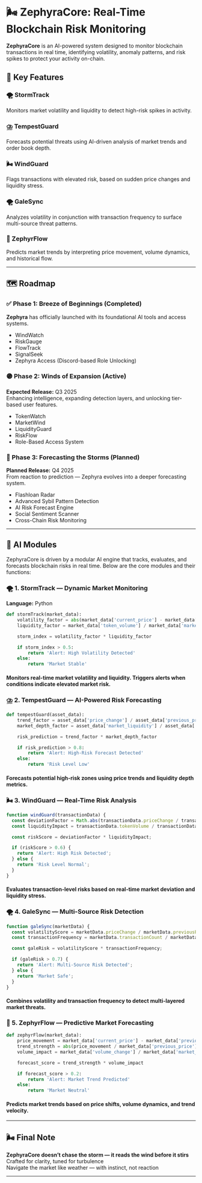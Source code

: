 # 🌬️ ZephyraCore: Real-Time Blockchain Risk Monitoring

**ZephyraCore** is an AI-powered system designed to monitor blockchain transactions in real time, identifying volatility, anomaly patterns, and risk spikes to protect your activity on-chain.

## 🔑 Key Features

### 🌪️ StormTrack  
Monitors market volatility and liquidity to detect high-risk spikes in activity.

### ⛈️ TempestGuard  
Forecasts potential threats using AI-driven analysis of market trends and order book depth.

### 🌬️ WindGuard  
Flags transactions with elevated risk, based on sudden price changes and liquidity stress.

### 🌪️ GaleSync  
Analyzes volatility in conjunction with transaction frequency to surface multi-source threat patterns.

### 🌸 ZephyrFlow  
Predicts market trends by interpreting price movement, volume dynamics, and historical flow.

---

## 🗺️ Roadmap

### ✅ Phase 1: Breeze of Beginnings (Completed)  
**Zephyra** has officially launched with its foundational AI tools and access systems.

- WindWatch  
- RiskGauge  
- FlowTrack  
- SignalSeek  
- Zephyra Access (Discord-based Role Unlocking)

### 🟣 Phase 2: Winds of Expansion (Active)  
**Expected Release:** Q3 2025  
Enhancing intelligence, expanding detection layers, and unlocking tier-based user features.

- TokenWatch  
- MarketWind  
- LiquidityGuard  
- RiskFlow  
- Role-Based Access System

### 🔴 Phase 3: Forecasting the Storms (Planned)  
**Planned Release:** Q4 2025  
From reaction to prediction — Zephyra evolves into a deeper forecasting system.

- Flashloan Radar  
- Advanced Sybil Pattern Detection  
- AI Risk Forecast Engine  
- Social Sentiment Scanner  
- Cross-Chain Risk Monitoring

---
## 🧠 AI Modules

ZephyraCore is driven by a modular AI engine that tracks, evaluates, and forecasts blockchain risks in real time. Below are the core modules and their functions:

### 🌪️ 1. StormTrack — Dynamic Market Monitoring  
**Language:** Python

```python
def stormTrack(market_data):
    volatility_factor = abs(market_data['current_price'] - market_data['previous_price']) / market_data['previous_price']
    liquidity_factor = market_data['token_volume'] / market_data['market_liquidity']

    storm_index = volatility_factor * liquidity_factor

    if storm_index > 0.5:
        return 'Alert: High Volatility Detected'
    else:
        return 'Market Stable'
```
#### Monitors real-time market volatility and liquidity. Triggers alerts when conditions indicate elevated market risk.

### ⛈️ 2. TempestGuard — AI-Powered Risk Forecasting

```python
def tempestGuard(asset_data):
    trend_factor = asset_data['price_change'] / asset_data['previous_price']
    market_depth_factor = asset_data['market_liquidity'] / asset_data['token_volume']

    risk_prediction = trend_factor * market_depth_factor

    if risk_prediction > 0.8:
        return 'Alert: High-Risk Forecast Detected'
    else:
        return 'Risk Level Low'
```
#### Forecasts potential high-risk zones using price trends and liquidity depth metrics.

### 🌬️ 3. WindGuard — Real-Time Risk Analysis

```javascript
function windGuard(transactionData) {
  const deviationFactor = Math.abs(transactionData.priceChange / transactionData.previousPrice);
  const liquidityImpact = transactionData.tokenVolume / transactionData.marketLiquidity;

  const riskScore = deviationFactor * liquidityImpact;

  if (riskScore > 0.6) {
    return 'Alert: High Risk Detected';
  } else {
    return 'Risk Level Normal';
  }
}
```
#### Evaluates transaction-level risks based on real-time market deviation and liquidity stress.

### 🌪️ 4. GaleSync — Multi-Source Risk Detection

```javascript
function galeSync(marketData) {
  const volatilityScore = marketData.priceChange / marketData.previousPrice;
  const transactionFrequency = marketData.transactionCount / marketData.totalVolume;

  const galeRisk = volatilityScore * transactionFrequency;

  if (galeRisk > 0.7) {
    return 'Alert: Multi-Source Risk Detected';
  } else {
    return 'Market Safe';
  }
}
```
#### Combines volatility and transaction frequency to detect multi-layered market threats.

### 🌸 5. ZephyrFlow — Predictive Market Forecasting

```python
def zephyrFlow(market_data):
    price_movement = market_data['current_price'] - market_data['previous_price']
    trend_strength = abs(price_movement / market_data['previous_price'])
    volume_impact = market_data['volume_change'] / market_data['market_depth']

    forecast_score = trend_strength * volume_impact

    if forecast_score > 0.2:
        return 'Alert: Market Trend Predicted'
    else:
        return 'Market Neutral'
```
#### Predicts market trends based on price shifts, volume dynamics, and trend velocity.

---

## 🌬️ Final Note

**ZephyraCore doesn’t chase the storm — it reads the wind before it stirs**  
Crafted for clarity, tuned for turbulence  
Navigate the market like weather — with instinct, not reaction

---
